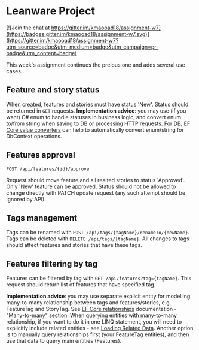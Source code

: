 # Leanware Project

[![Join the chat at https://gitter.im/kmaooad18/assignment-w7](https://badges.gitter.im/kmaooad18/assignment-w7.svg)](https://gitter.im/kmaooad18/assignment-w7?utm_source=badge&utm_medium=badge&utm_campaign=pr-badge&utm_content=badge)

This week's assignment continues the preious one and adds several use cases.

## Feature and story status

When created, features and stories must have status 'New'. Status should be returned in `GET` requests. **Implementation advice**: you may use (if you want) C# enum to handle statuses in business logic, and convert enum to/from string when saving to DB or processing HTTP requests. For DB, [EF Core value converters](https://docs.microsoft.com/en-us/ef/core/modeling/value-conversions) can help to automatically convert enum/string for DbContext operations.

## Features approval

`POST /api/features/{id}/approve`

Request should move feature and all realted stories to status 'Approved'. Only 'New' feature can be approved. Status should not be allowed to change directly with PATCH update request (any such attempt should be ignored by API).

## Tags management

Tags can be renamed with `POST /api/tags/{tagName}/renameTo/{newName}`. Tags can be deleted with `DELETE /api/tags/{tagName}`. All changes to tags should affect features and stories that have these tags.

## Features filtering by tag

Features can be filtered by tag with `GET /api/features?tag={tagName}`. This request should return list of features that have specified tag.

**Implementation advice**: you may use separate explicit entity for modelling many-to-many relationship between tags and features/stories, e.g. FeatureTag and StoryTag. See [EF Core relationships](https://docs.microsoft.com/en-us/ef/core/modeling/relationships) documentation - "Many-to-many" section. When querying entities with many-to-many relationship, if you want to do it in one LINQ statement, you will need to explicitly include related entities - see [Loading Related Data](https://docs.microsoft.com/en-us/ef/core/querying/related-data). Another option is to manually query relationships first (your FeatureTag entities), and then use that data to query main entities (Features).